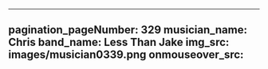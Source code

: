 ------
pagination_pageNumber: 329
musician_name: Chris
band_name: Less Than Jake
img_src: images/musician0339.png
onmouseover_src: 
------